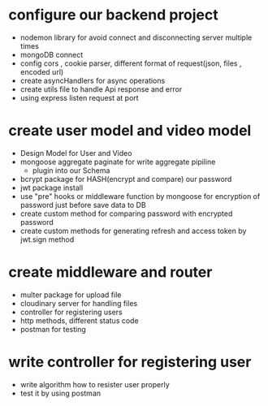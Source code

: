 # configure our backend project

- nodemon library for avoid connect and disconnecting server multiple times
- mongoDB connect
- config cors , cookie parser, different format of request(json, files , encoded url)
- create asyncHandlers for async operations
- create utils file to handle Api response and error
- using express listen request at port

# create user model and video model

- Design Model for User and Video
- mongoose aggregate paginate for write aggregate pipiline
  - plugin into our Schema
- bcrypt package for HASH(encrypt and compare) our password
- jwt package install
- use "pre" hooks or middleware function by mongoose for encryption of password just before save data to DB
- create custom method for comparing password with encrypted password
- create custom methods for generating refresh and access token by jwt.sign method

# create middleware and router

- multer package for upload file
- cloudinary server for handling files
- controller for registering users
- http methods, different status code
- postman for testing

# write controller for registering user

- write algorithm how to resister user properly
- test it by using postman
